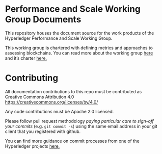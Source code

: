 # Performance and Scale Working Group Documents
This repository houses the document source for the work products of the
Hyperledger Performance and Scale Working Group.

This working group is chartered with defining metrics and approaches to
assessing blockchains. You can read more about the working group
[here](https://wiki.hyperledger.org/groups/pswg/performance-and-scale-wg)
and it’s charter
[here.](https://docs.google.com/document/d/1OtGmVvHa_LDhIm5t1HEI7XwCQt1Lpr4gRmWixoJWQzg)

# Contributing
All documentation contributions to this repo must be contributed
as Creative Commons Attribution 4.0 https://creativecommons.org/licenses/by/4.0/

Any code contributions must be Apache 2.0 licensed.

Please follow pull request methodology *paying particular care to sign-off your
commits* (e.g. `git commit -s`) using the same email address in your git client
that you registered with github.

You can find more guidance on commit processes from one of the Hyperledger
projects
[here.](https://sawtooth.hyperledger.org/docs/core/releases/latest/community/contributing.html#the-commit-process)

